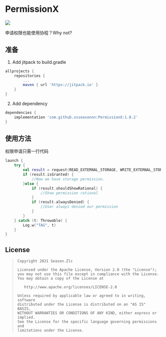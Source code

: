 # PermissionX

[![](https://jitpack.io/v/ssseasonnn/PermissionX.svg)](https://jitpack.io/#ssseasonnn/PermissionX)

申请权限也能使用协程？Why not?

## 准备

1. Add jitpack to build.gradle
```gradle
allprojects {
    repositories {
        ...
        maven { url 'https://jitpack.io' }
    }
}
```

2.  Add dependency

```gradle
dependencies {
	implementation 'com.github.ssseasonnn:PermissionX:1.0.2'
}
```

## 使用方法

权限申请只需一行代码

```kotlin
launch {
    try {
        val result = request(READ_EXTERNAL_STORAGE, WRITE_EXTERNAL_STORAGE)
        if (result.isGranted) {
            //Now we have storage permission.
        }else {
            if (result.shouldShowRational) {
                //Show permission rational
            }
            if (result.alwaysDenied) {
                //User always denied our permission
            }
        }
    } catch (t: Throwable) {
        Log.w("TAG", t)
    }
}
```

## License

> ```
> Copyright 2021 Season.Zlc
>
> Licensed under the Apache License, Version 2.0 (the "License");
> you may not use this file except in compliance with the License.
> You may obtain a copy of the License at
>
>    http://www.apache.org/licenses/LICENSE-2.0
>
> Unless required by applicable law or agreed to in writing, software
> distributed under the License is distributed on an "AS IS" BASIS,
> WITHOUT WARRANTIES OR CONDITIONS OF ANY KIND, either express or implied.
> See the License for the specific language governing permissions and
> limitations under the License.
> ```
